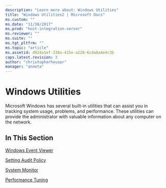 ```yaml
---
description: "Learn more about: Windows Utilities"
title: "Windows Utilities2 | Microsoft Docs"
ms.custom: ""
ms.date: "11/30/2017"
ms.prod: "host-integration-server"
ms.reviewer: ""
ms.suite: ""
ms.tgt_pltfrm: ""
ms.topic: "article"
ms.assetid: d924a1ef-338a-415e-a228-6cda8a4e4c3b
caps.latest.revision: 3
author: "christopherhouser"
manager: "anneta"
---
```

# Windows Utilities
Microsoft Windows has several built-in utilities that can assist you in tracking system usage, problems, and performance. These utilities can provide the administrator with valuable information about any computer on the network.  
  
## In This Section  
 [Windows Event Viewer](../core/windows-event-viewer1.md)  
  
 [Setting Audit Policy](../core/setting-audit-policy2.md)  
  
 [System Monitor](../core/system-monitor1.md)  
  
 [Performance Tuning](../core/performance-tuning2.md)
